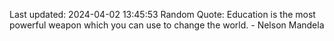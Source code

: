 Last updated: 2024-04-02 13:45:53
Random Quote: Education is the most powerful weapon which you can use to change the world. - Nelson Mandela
